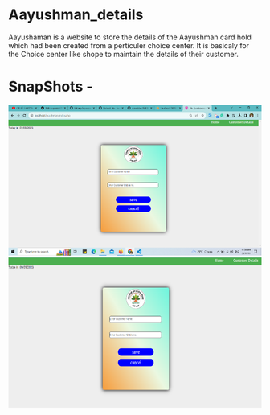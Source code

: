 # Aayushman_details

Aayushaman is a website to store the details of the Aayushman card hold which had been created from a perticuler choice center. It is basicaly for the Choice center like shope to maintain the details of their customer. 

# SnapShots -

<p align="center">
  <img  height='300' src="https://github.com/SumanKaiwart/Aayushman_details/blob/main/image.png">
  <img  height='300' src="https://github.com/SumanKaiwart/Aayushman_details/blob/main/Untitled.png"> 
 
</p>
